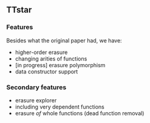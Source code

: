 ## TTstar

### Features

Besides what the original paper had, we have:
* higher-order erasure
* changing arities of functions
* [in progress] erasure polymorphism
* data constructor support

### Secondary features
* erasure explorer
* including very dependent functions
* erasure *of* whole functions (dead function removal)
